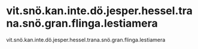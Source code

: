 # vit.snö.kan.inte.dö.jesper.hessel.trana.snö.gran.flinga.lestiamera
vit.snö.kan.inte.dö.jesper.hessel.trana.snö.gran.flinga.lestiamera
